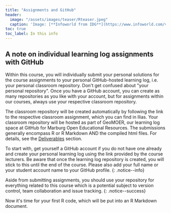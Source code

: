 ```yaml
---
title: "Assignments and GitHub"
header:
  image: "/assets/images/teaser/Rteaser.jpeg"
  caption: 'Image: [**Infoworld from IDG**](https://www.infoworld.com/video/series/8563/do-more-with-r){:target="_blank"}'
toc: true
toc_label: In this info
---
```


## A note on individual learning log assignments with GitHub
Within this course, you will individually submit your personal solutions for the course assignments to your personal GitHub-hosted learning log, i.e. your personal classroom repository. Don't get confused about "your personal repository". Once you have a GitHub account, you can create as many repositories as you like with your account, but for assignments within our courses, always use your respective classroom repository.  

The classroom repository will be created automatically by following the link to the respective classroom assignment, which you can find in Ilias. 
Your classroom repository will be hosted as part of GeoMOER, our learning log space at GitHub for Marburg Open Educational Resources.
The submissions generally encompass R or R Markdown AND the compiled html files.
For details, see the [Deliverables](/moer-mpg-data-analysis/unit00/unit00-02_deliverables.html) section.



To start with, get yourself a GitHub account if you do not have one already and create your personal learning log using the link provided by the course lecturers. 
Be aware that once the learning log repository is created, you will stick to this until the end of the course.
Please also add your full name or your student account name to your GitHub profile.
{: .notice--info}

Aside from submitting assignments, you should use your repository for everything related to this course which is a potential subject to version control, team collaboration and issue tracking.
{: .notice--success}


Now it's time for your first R code, which will be put into an R Markdown document.


